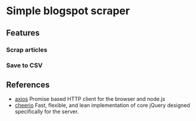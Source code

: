 # Simple blogspot scraper
## Features
### Scrap articles
### Save to CSV
## References
- [axios](https://github.com/axios/axios) Promise based HTTP client for the browser and node.js
- [cheerio](https://github.com/cheeriojs/cheerio) Fast, flexible, and lean implementation of core jQuery designed specifically for the server.
